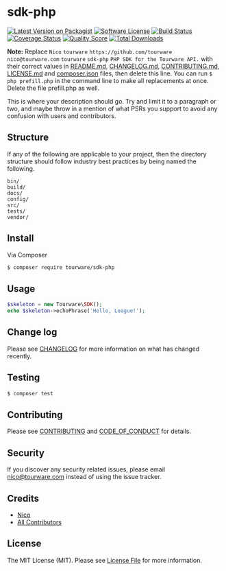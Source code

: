 # sdk-php

[![Latest Version on Packagist][ico-version]][link-packagist]
[![Software License][ico-license]](LICENSE.md)
[![Build Status][ico-travis]][link-travis]
[![Coverage Status][ico-scrutinizer]][link-scrutinizer]
[![Quality Score][ico-code-quality]][link-code-quality]
[![Total Downloads][ico-downloads]][link-downloads]

**Note:** Replace ```Nico``` ```tourware``` ```https://github.com/tourware``` ```nico@tourware.com``` ```tourware``` ```sdk-php``` ```PHP SDK for the Tourware API.``` with their correct values in [README.md](README.md), [CHANGELOG.md](CHANGELOG.md), [CONTRIBUTING.md](CONTRIBUTING.md), [LICENSE.md](LICENSE.md) and [composer.json](composer.json) files, then delete this line. You can run `$ php prefill.php` in the command line to make all replacements at once. Delete the file prefill.php as well.

This is where your description should go. Try and limit it to a paragraph or two, and maybe throw in a mention of what
PSRs you support to avoid any confusion with users and contributors.

## Structure

If any of the following are applicable to your project, then the directory structure should follow industry best practices by being named the following.

```
bin/        
build/
docs/
config/
src/
tests/
vendor/
```


## Install

Via Composer

``` bash
$ composer require tourware/sdk-php
```

## Usage

``` php
$skeleton = new Tourware\SDK();
echo $skeleton->echoPhrase('Hello, League!');
```

## Change log

Please see [CHANGELOG](CHANGELOG.md) for more information on what has changed recently.

## Testing

``` bash
$ composer test
```

## Contributing

Please see [CONTRIBUTING](CONTRIBUTING.md) and [CODE_OF_CONDUCT](CODE_OF_CONDUCT.md) for details.

## Security

If you discover any security related issues, please email nico@tourware.com instead of using the issue tracker.

## Credits

- [Nico][link-author]
- [All Contributors][link-contributors]

## License

The MIT License (MIT). Please see [License File](LICENSE.md) for more information.

[ico-version]: https://img.shields.io/packagist/v/tourware/sdk-php.svg?style=flat-square
[ico-license]: https://img.shields.io/badge/license-MIT-brightgreen.svg?style=flat-square
[ico-travis]: https://img.shields.io/travis/tourware/sdk-php/master.svg?style=flat-square
[ico-scrutinizer]: https://img.shields.io/scrutinizer/coverage/g/tourware/sdk-php.svg?style=flat-square
[ico-code-quality]: https://img.shields.io/scrutinizer/g/tourware/sdk-php.svg?style=flat-square
[ico-downloads]: https://img.shields.io/packagist/dt/tourware/sdk-php.svg?style=flat-square

[link-packagist]: https://packagist.org/packages/tourware/sdk-php
[link-travis]: https://travis-ci.org/tourware/sdk-php
[link-scrutinizer]: https://scrutinizer-ci.com/g/tourware/sdk-php/code-structure
[link-code-quality]: https://scrutinizer-ci.com/g/tourware/sdk-php
[link-downloads]: https://packagist.org/packages/tourware/sdk-php
[link-author]: https://github.com/tourware
[link-contributors]: ../../contributors
